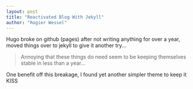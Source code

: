 ```yaml
---
layout: post
title: "Reactivated Blog With Jekyll"
author: "Rogier Wessel"
---
```

Hugo broke on github (pages) after not writing anything for over a year,
moved things over to jekyll to give it another try...

> Annoying that these things do need seem to be keeping themselves stable in less than a year...

One benefit off this breakage, I found yet another simpler theme to keep it KISS
